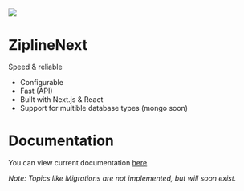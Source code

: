 ![](https://raw.githubusercontent.com/ZiplineProject/zipline/next/public/zipline.png)
---
# ZiplineNext
Speed & reliable
- Configurable
- Fast (API)
- Built with Next.js & React
- Support for multible database types (mongo soon)

# Documentation
You can view current documentation [here](https://zipline.diced.wtf/)

*Note: Topics like Migrations are not implemented, but will soon exist.*
